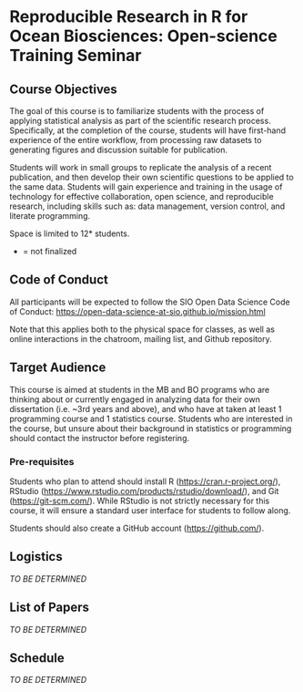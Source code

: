 # Reproducible Research in R for Ocean Biosciences: Open-science Training Seminar

## Course Objectives

The goal of this course is to familiarize students with the process of applying statistical analysis as part of the scientific research process. Specifically, at the completion of the course, students will have first-hand experience of the entire workflow, from processing raw datasets to generating figures and discussion suitable for publication.

Students will work in small groups to replicate the analysis of a recent publication, and then develop their own scientific questions to be applied to the same data. Students will gain experience and training in the usage of technology for effective collaboration, open science, and reproducible research, including skills such as: data management, version control, and literate programming.

Space is limited to 12* students.

* = not finalized

## Code of Conduct

All participants will be expected to follow the SIO Open Data Science Code of Conduct: https://open-data-science-at-sio.github.io/mission.html

Note that this applies both to the physical space for classes, as well as online interactions in the chatroom, mailing list, and Github repository.

## Target Audience

This course is aimed at students in the MB and BO programs who are thinking about or currently engaged in analyzing data for their own dissertation (i.e. ~3rd years and above), and who have at taken at least 1 programming course and 1 statistics course. Students who are interested in the course, but unsure about their background in statistics or programming should contact the instructor before registering.

### Pre-requisites

Students who plan to attend should install R (https://cran.r-project.org/), RStudio (https://www.rstudio.com/products/rstudio/download/), and Git (https://git-scm.com/). While RStudio is not strictly necessary for this course, it will ensure a standard user interface for students to follow along.

Students should also create a GitHub account (https://github.com/).

## Logistics

*TO BE DETERMINED*

## List of Papers

*TO BE DETERMINED*

## Schedule

*TO BE DETERMINED*
